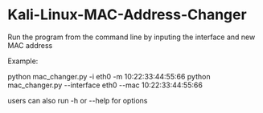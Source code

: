 # Kali-Linux-MAC-Address-Changer

Run the program from the command line by inputing the interface and new MAC address 

Example: 

python mac_changer.py -i eth0 -m 10:22:33:44:55:66
python mac_changer.py --interface eth0 --mac 10:22:33:44:55:66

users can also run -h or --help for options 

